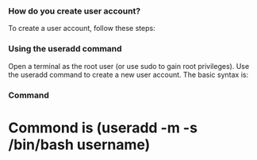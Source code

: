 ### How do you create user account?

To create a user account, follow these steps:

### Using the useradd command
Open a terminal as the root user (or use sudo to gain root privileges). 
Use the useradd command to create a new user account. The basic syntax is:
### Command
# Commond is  (useradd -m -s /bin/bash username)

